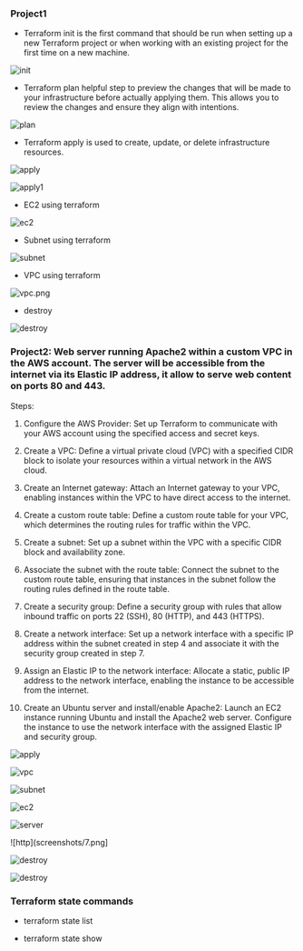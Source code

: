 ### Project1

* Terraform init is the first command that should be run when setting up a new Terraform project or when working with an existing project for the first time on a new machine.

![init](screenshots/init.png)

* Terraform plan helpful step to preview the changes that will be made to your infrastructure before actually applying them. This allows you to review the changes and ensure they align with intentions.

![plan](screenshots/plan.png)

*  Terraform apply is used to create, update, or delete infrastructure resources.

![apply](screenshots/apply.png)

![apply1](screenshots/apply1.png)

* EC2 using terraform

![ec2](screenshots/ec2.png)

* Subnet using terraform

![subnet](screenshots/subnet.png)

* VPC using terraform

![vpc.png](screenshots/vpc.png)

* destroy 

![destroy](screenshots/destroy.png)

### Project2: Web server running Apache2 within a custom VPC in the AWS account. The server will be accessible from the internet via its Elastic IP address, it allow to serve web content on ports 80 and 443.

Steps: 

1. Configure the AWS Provider: Set up Terraform to communicate with your AWS account using the specified access and secret keys.

2. Create a VPC: Define a virtual private cloud (VPC) with a specified CIDR block to isolate your resources within a virtual network in the AWS cloud.

3. Create an Internet gateway: Attach an Internet gateway to your VPC, enabling instances within the VPC to have direct access to the internet.

4. Create a custom route table: Define a custom route table for your VPC, which determines the routing rules for traffic within the VPC.

5. Create a subnet: Set up a subnet within the VPC with a specific CIDR block and availability zone.

6. Associate the subnet with the route table: Connect the subnet to the custom route table, ensuring that instances in the subnet follow the routing rules defined in the route table.

7. Create a security group: Define a security group with rules that allow inbound traffic on ports 22 (SSH), 80 (HTTP), and 443 (HTTPS).

8. Create a network interface: Set up a network interface with a specific IP address within the subnet created in step 4 and associate it with the security group created in step 7.

9. Assign an Elastic IP to the network interface: Allocate a static, public IP address to the network interface, enabling the instance to be accessible from the internet.

10. Create an Ubuntu server and install/enable Apache2: Launch an EC2 instance running Ubuntu and install the Apache2 web server. Configure the instance to use the network interface with the assigned Elastic IP and security group.


![apply](screenshots/3.png)

![vpc](screenshots/1.png)

![subnet](screenshots/2.png)

![ec2](screenshots/5.png)

![server](screenshots/6.png)

![http](screenshots/7.png]

![destroy](screenshots/8.png)

![destroy](screenshots/9.png)


### Terraform state commands

* terraform state list

* terraform state show











